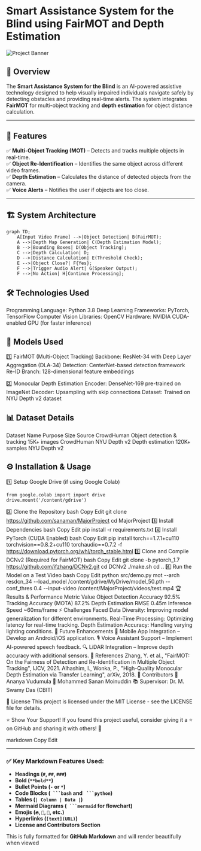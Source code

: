 # Smart Assistance System for the Blind using FairMOT and Depth Estimation

![Project Banner](https://your-image-url.com/banner.png)  <!-- Add a relevant image -->

## 📌 Overview
The **Smart Assistance System for the Blind** is an AI-powered assistive technology designed to help visually impaired individuals navigate safely by detecting obstacles and providing real-time alerts. The system integrates **FairMOT** for multi-object tracking and **depth estimation** for object distance calculation.

---

## 🚀 Features
✅ **Multi-Object Tracking (MOT)** – Detects and tracks multiple objects in real-time.  
✅ **Object Re-Identification** – Identifies the same object across different video frames.  
✅ **Depth Estimation** – Calculates the distance of detected objects from the camera.  
✅ **Voice Alerts** – Notifies the user if objects are too close.  

---



## 🏗 System Architecture

```mermaid
graph TD;
    A[Input Video Frame] -->|Object Detection| B(FairMOT);
    A -->|Depth Map Generation| C(Depth Estimation Model);
    B -->|Bounding Boxes| D(Object Tracking);
    C -->|Depth Calculation| D;
    D -->|Distance Calculation| E(Threshold Check);
    E -->|Object Close?| F{Yes};
    F -->|Trigger Audio Alert| G(Speaker Output);
    F -->|No Action| H[Continue Processing];
```
## 🛠 Technologies Used
Programming Language: Python 3.8
Deep Learning Frameworks: PyTorch, TensorFlow
Computer Vision Libraries: OpenCV
Hardware: NVIDIA CUDA-enabled GPU (for faster inference)

## 🔬 Models Used

1️⃣ FairMOT (Multi-Object Tracking)
Backbone: ResNet-34 with Deep Layer Aggregation (DLA-34)
Detection: CenterNet-based detection framework
Re-ID Branch: 128-dimensional feature embeddings

2️⃣ Monocular Depth Estimation
Encoder: DenseNet-169 pre-trained on ImageNet
Decoder: Upsampling with skip connections
Dataset: Trained on NYU Depth v2 dataset

## 📊 Dataset Details
Dataset Name	Purpose	Size	Source
CrowdHuman	Object detection & tracking	15K+ images	CrowdHuman
NYU Depth v2	Depth estimation	120K+ samples	NYU Depth v2
## ⚙ Installation & Usage
1️⃣ Setup Google Drive (if using Google Colab)
```
from google.colab import import drive
drive.mount('/content/gdrive')
```
2️⃣ Clone the Repository
bash
Copy
Edit
git clone https://github.com/sanaman/MajorProject
cd MajorProject
3️⃣ Install Dependencies
bash
Copy
Edit
pip install -r requirements.txt
4️⃣ Install PyTorch (CUDA Enabled)
bash
Copy
Edit
pip install torch==1.7.1+cu110 torchvision==0.8.2+cu110 torchaudio==0.7.2 -f https://download.pytorch.org/whl/torch_stable.html
5️⃣ Clone and Compile DCNv2 (Required for FairMOT)
bash
Copy
Edit
git clone -b pytorch_1.7 https://github.com/ifzhang/DCNv2.git
cd DCNv2
./make.sh
cd ..
6️⃣ Run the Model on a Test Video
bash
Copy
Edit
python src/demo.py mot --arch resdcn_34 --load_model /content/gdrive/MyDrive/model_50.pth --conf_thres 0.4 --input-video /content/MajorProject/videos/test.mp4
🏆 Results & Performance
Metric	Value
Object Detection Accuracy	92.5%
Tracking Accuracy (MOTA)	87.2%
Depth Estimation RMSE	0.45m
Inference Speed	~60ms/frame
⚡ Challenges Faced
Data Diversity: Improving model generalization for different environments.
Real-Time Processing: Optimizing latency for real-time tracking.
Depth Estimation Accuracy: Handling varying lighting conditions.
🔮 Future Enhancements
📱 Mobile App Integration – Develop an Android/iOS application.
🎙 Voice Assistant Support – Implement AI-powered speech feedback.
🔍 LiDAR Integration – Improve depth accuracy with additional sensors.
📜 References
Zhang, Y. et al., "FairMOT: On the Fairness of Detection and Re-Identification in Multiple Object Tracking", IJCV, 2021.
Alhashim, I., Wonka, P., "High-Quality Monocular Depth Estimation via Transfer Learning", arXiv, 2018.
🤝 Contributors
👤 Ananya Vudumula
👤 Mohammed Sanan Moinuddin
📚 Supervisor: Dr. M. Swamy Das (CBIT)

📝 License
This project is licensed under the MIT License - see the LICENSE file for details.

⭐ Show Your Support!
If you found this project useful, consider giving it a ⭐ on GitHub and sharing it with others! 🚀

markdown
Copy
Edit

---

### ✅ Key Markdown Features Used:
- **Headings (`#`, `##`, `###`)**
- **Bold (`**bold**`)**
- **Bullet Points (`-` or `*`)**
- **Code Blocks (` ```bash` and ` ```python`)**
- **Tables (`| Column | Data |`)**
- **Mermaid Diagrams (` ```mermaid` for flowchart)**
- **Emojis (`🔥`, `📌`, `🚀`, etc.)**
- **Hyperlinks (`[text](URL)`)**
- **License and Contributors Section**

This is fully formatted for **GitHub Markdown** and will render beautifully when viewed

